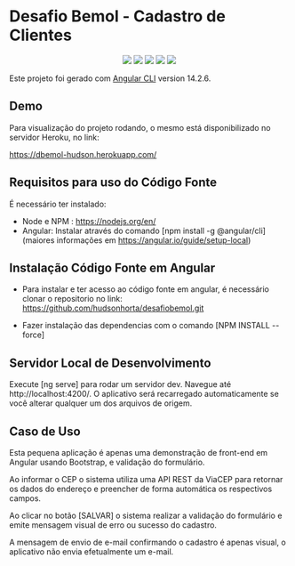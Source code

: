 <h1>Desafio Bemol - Cadastro de Clientes</h1>

<p align="center">
  <img src="https://img.shields.io/static/v1?label=angular&message=framework&color=red&style=for-the-badge&logo=Angular"/>
  <img src="https://img.shields.io/static/v1?label=Node&message=deploy&color=blue&style=for-the-badge&logo=Node"/>
  <img src="https://img.shields.io/static/v1?label=Heroku&message=server&color=lylas&style=for-the-badge&logo=Heroku"/>
  <img src="http://img.shields.io/static/v1?label=License&message=MIT&color=green&style=for-the-badge"/>
  <img src="http://img.shields.io/static/v1?label=STATUS&message=CONCLUIDO&color=GREEN&style=for-the-badge"/>
</p>

Este projeto foi gerado com [Angular CLI](https://github.com/angular/angular-cli) version 14.2.6.

## Demo

Para visualização do projeto rodando, o mesmo está disponibilizado no servidor Heroku, no link:

https://dbemol-hudson.herokuapp.com/

## Requisitos para uso do Código Fonte

É necessário ter instalado:
- Node e NPM : https://nodejs.org/en/
- Angular: Instalar através do comando [npm install -g @angular/cli] (maiores informações em https://angular.io/guide/setup-local)

## Instalação Código Fonte em Angular

* Para instalar e ter acesso ao código fonte em angular, é necessário clonar o repositorio no link: https://github.com/hudsonhorta/desafiobemol.git 

* Fazer instalação das dependencias com o comando [NPM INSTALL --force]

## Servidor Local de Desenvolvimento

Execute [ng serve] para rodar um servidor dev. Navegue até http://localhost:4200/. O aplicativo será recarregado automaticamente se você alterar qualquer um dos arquivos de origem.

## Caso de Uso

Esta pequena aplicação é apenas uma demonstração de front-end em Angular usando Bootstrap, e validação do formulário.

Ao informar o CEP o sistema utiliza uma API REST da ViaCEP para retornar os dados do endereço e preencher de forma automática os respectivos campos.

Ao clicar no botão [SALVAR] o sistema realizar a validação do formulário e emite mensagem visual de erro ou sucesso do cadastro.

A mensagem de envio de e-mail confirmando o cadastro é apenas visual, o aplicativo não envia efetualmente um e-mail.



